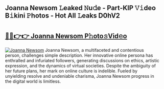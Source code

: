 ## Joanna Newsom 𝙻eaked 𝙽u𝚍e - Part-KlP 𝚅𝚒deo B𝚒kini 𝙿hotos - Hot All 𝙻eaks D0hV2

# <h2><a href="http://ld1ofj.urlbe.top/?page=Joanna+Newsom">🔗🔗👉👉 Joanna Newsom P𝚑oto𝚜Vid𝚎o</a></h2>

[![Joanna Newsom](https://i.imgur.com/eBuTRDB.gif)](http://ld1ofj.urlbe.top/?page=Joanna+Newsom)
Joanna Newsom, a multifaceted and contentious person, challenges simple description. Her innovative online persona has enthralled and infuriated followers, generating discussions on ethics, artistic expression, and the dynamics of virtual societies. Despite the ambiguity of her future plans, her mark on online culture is indelible. Fueled by unyielding resolve and undeniable charisma, Joanna Newsom progress in the digital world is limitless.
